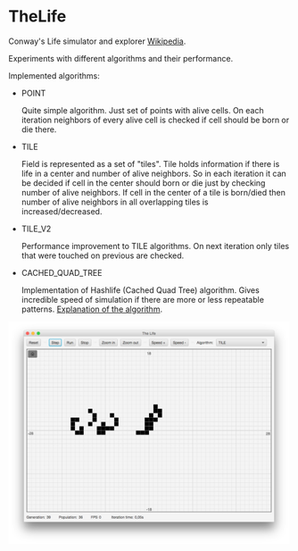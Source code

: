 # TheLife
Conway's Life simulator and explorer
[Wikipedia](https://en.wikipedia.org/wiki/Conway%27s_Game_of_Life).

Experiments with different algorithms and their performance. 

Implemented algorithms: 

* POINT
   
    Quite simple algorithm. Just set of points with alive cells. 
    On each iteration neighbors of every alive cell is checked if 
    cell should be born or die there.

* TILE

    Field is represented as a set of "tiles". Tile holds information 
    if there is life in a center and number of alive neighbors.
    So in each iteration it can be decided if cell in the center 
    should born or die just by checking number of alive neighbors.
    If cell in the center of a tile is born/died then 
    number of alive neighbors in all overlapping tiles is 
    increased/decreased.  
    
* TILE_V2

    Performance improvement to TILE algorithms. On next iteration 
    only tiles that were touched on previous are checked.
      
* CACHED_QUAD_TREE

    Implementation of Hashlife (Cached Quad Tree) algorithm.
    Gives incredible speed of simulation if there are more or less 
    repeatable patterns. 
    [Explanation of the algorithm](http://www.drdobbs.com/jvm/an-algorithm-for-compressing-space-and-t/184406478).
    

![](img/main-window.png)


